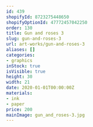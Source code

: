 ```yaml
---
id: 439
shopifyId: 8723275448650
shopifyOptionId: 47772457042250
order: 130
title: Gun and roses 3
slug: gun-and-roses-3
url: art-works/gun-and-roses-3
aliases: []
categories:
- graphics
inStock: true
isVisible: true
height: 30
width: 21
date: 2020-01-01T00:00:00Z
materials:
- ink
- paper
price: 200
mainImage: gun_and_roses-3.jpg
---
```

